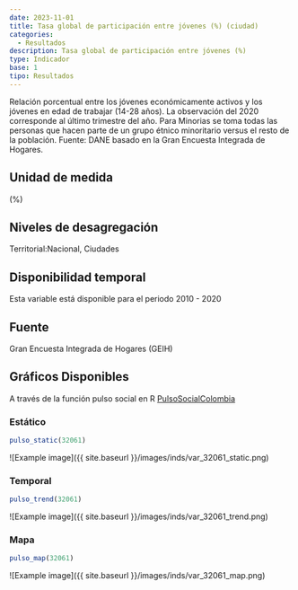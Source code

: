 ```yaml
---
date: 2023-11-01
title: Tasa global de participación entre jóvenes (%) (ciudad)
categories:
  - Resultados
description: Tasa global de participación entre jóvenes (%)
type: Indicador
base: 1
tipo: Resultados
--- 
```


Relación porcentual entre los jóvenes económicamente activos y los jóvenes en edad de trabajar (14-28 años). La observación del 2020 corresponde al último trimestre del año. Para Minorias se toma todas las personas que hacen parte de un grupo étnico minoritario versus el resto de la población.
Fuente: DANE basado en la Gran Encuesta Integrada de Hogares.

## Unidad de medida
(%)

## Niveles de desagregación
Territorial:Nacional, Ciudades

## Disponibilidad temporal
Esta variable está disponible para el periodo 2010 - 2020

## Fuente
Gran Encuesta Integrada de Hogares (GEIH)

## Gráficos Disponibles

A través de la función pulso social en R [PulsoSocialColombia](https://github.com/pulsosocialcolombia/PulsoSocialColombia)

### Estático

``` R
pulso_static(32061)
```

![Example image]({{ site.baseurl }}/images/inds/var_32061_static.png)

### Temporal

``` R
pulso_trend(32061)
```

![Example image]({{ site.baseurl }}/images/inds/var_32061_trend.png)

### Mapa

``` R
pulso_map(32061)
```

![Example image]({{ site.baseurl }}/images/inds/var_32061_map.png)